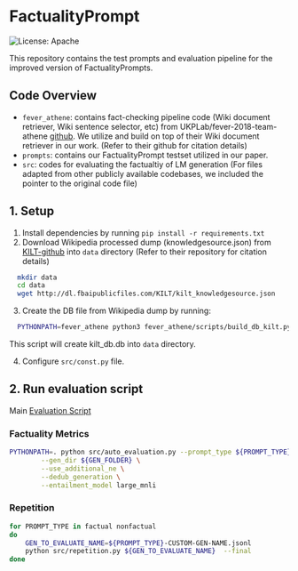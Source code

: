 # FactualityPrompt
![License: Apache](https://img.shields.io/badge/License-Apache2.0-yellow.svg) 
  
This repository contains the test prompts and evaluation pipeline for the improved version of FactualityPrompts. 


## Code Overview
* `fever_athene`: contains fact-checking pipeline code (Wiki document retriever, Wiki sentence selector, etc) from UKPLab/fever-2018-team-athene [github](UKPLab/fever-2018-team-athene). We utilize and build on top of their Wiki document retriever in our work. (Refer to their github for citation details)
* `prompts`: contains our FactualityPrompt testset utilized in our paper.
* `src`: codes for evaluating the factualtiy of LM generation (For files adapted from other publicly available codebases, we included the pointer to the original code file)

## 1. Setup 
1. Install dependencies by running `pip install -r requirements.txt`
2. Download Wikipedia processed dump (knowledgesource.json) from [KILT-github](https://github.com/facebookresearch/KILT#kilt-knowledge-source) into `data` directory (Refer to their repository for citation details)
```bash
  mkdir data
  cd data
  wget http://dl.fbaipublicfiles.com/KILT/kilt_knowledgesource.json
```
3. Create the DB file from Wikipedia dump by running:

```bash
  PYTHONPATH=fever_athene python3 fever_athene/scripts/build_db_kilt.py data/knowledgesource.json data/kilt_db.db
```
This script will create kilt_db.db into `data` directory. 

4. Configure `src/const.py` file. 

## 2. Run evaluation script
Main [Evaluation Script](run_parallel.sh)

### Factuality Metrics

```bash
PYTHONPATH=. python src/auto_evaluation.py --prompt_type ${PROMPT_TYPE} --gen_path ${GEN_TO_EVALUATE_NAME} \
        --gen_dir ${GEN_FOLDER} \
        --use_additional_ne \
        --dedub_generation \
        --entailment_model large_mnli
```

### Repetition

```bash
for PROMPT_TYPE in factual nonfactual
do
    GEN_TO_EVALUATE_NAME=${PROMPT_TYPE}-CUSTOM-GEN-NAME.jsonl
    python src/repetition.py ${GEN_TO_EVALUATE_NAME}  --final
done
``` 

